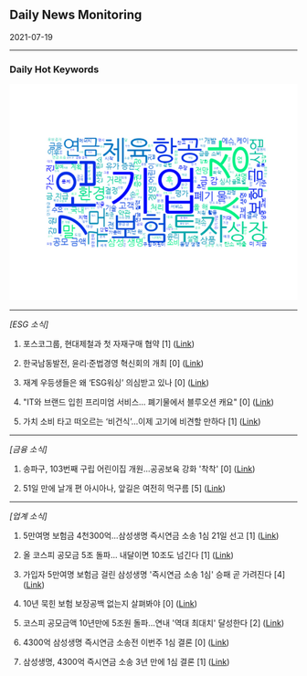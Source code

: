 ## Daily News Monitoring 

2021-07-19 

----------

### Daily Hot Keywords 

![word_cloud](image/2021-07-19_word_cloud.png)

----------

*[ESG 소식]*

1. 포스코그룹, 현대제철과 첫 자재구매 협약 [1] ([Link](https://news.naver.com/main/read.nhn?mode=LSD&mid=sec&sid1=101&oid=009&aid=0004825714))

2. 한국남동발전, 윤리·준법경영 혁신회의 개최 [0] ([Link](https://news.naver.com/main/read.nhn?mode=LSD&mid=sec&sid1=102&oid=079&aid=0003529617))

3. 재계 우등생들은 왜 ‘ESG워싱’ 의심받고 있나 [0] ([Link](https://news.naver.com/main/read.nhn?mode=LSD&mid=sec&sid1=101&oid=028&aid=0002553036))

4. "IT와 브랜드 입힌 프리미엄 서비스… 폐기물에서 블루오션 캐요" [0] ([Link](https://news.naver.com/main/read.nhn?mode=LSD&mid=sec&sid1=105&oid=029&aid=0002687651))

5. 가치 소비 타고 떠오르는 ‘비건식’…이제 고기에 비견할 만하다 [1] ([Link](https://news.naver.com/main/read.nhn?mode=LSD&mid=sec&sid1=101&oid=032&aid=0003086243))

----------

*[금융 소식]*

1. 송파구, 103번째 구립 어린이집 개원…공공보육 강화 '착착' [0] ([Link](https://news.naver.com/main/read.nhn?mode=LSD&mid=sec&sid1=102&oid=277&aid=0004939345))

2. 51일 만에 날개 편 아시아나, 앞길은 여전히 먹구름 [5] ([Link](https://news.naver.com/main/read.nhn?mode=LSD&mid=sec&sid1=101&oid=018&aid=0004988252))

----------

*[업계 소식]*

1. 5만여명 보험금 4천300억…삼성생명 즉시연금 소송 1심 21일 선고 [1] ([Link](https://news.naver.com/main/read.nhn?mode=LSD&mid=sec&sid1=101&oid=056&aid=0011085090))

2. 올 코스피 공모금 5조 돌파… 내달이면 10조도 넘긴다 [1] ([Link](https://news.naver.com/main/read.nhn?mode=LSD&mid=sec&sid1=101&oid=014&aid=0004676617))

3. 가입자 5만여명 보험금 걸린 삼성생명 '즉시연금 소송 1심' 승패 곧 가려진다 [4] ([Link](https://news.naver.com/main/read.nhn?mode=LSD&mid=sec&sid1=101&oid=022&aid=0003601301))

4. 10년 묵힌 보험 보장공백 없는지 살펴봐야 [0] ([Link](https://news.naver.com/main/read.nhn?mode=LSD&mid=sec&sid1=101&oid=015&aid=0004579684))

5. 코스피 공모금액 10년만에 5조원 돌파...연내 '역대 최대치' 달성한다 [2] ([Link](https://news.naver.com/main/read.nhn?mode=LSD&mid=sec&sid1=101&oid=014&aid=0004676551))

6. 4300억 삼성생명 즉시연금 소송전 이번주 1심 결론 [0] ([Link](https://news.naver.com/main/read.nhn?mode=LSD&mid=sec&sid1=101&oid=029&aid=0002687623))

7. 삼성생명, 4300억 즉시연금 소송 3년 만에 1심 결론 [1] ([Link](https://news.naver.com/main/read.nhn?mode=LSD&mid=sec&sid1=101&oid=119&aid=0002512061))

